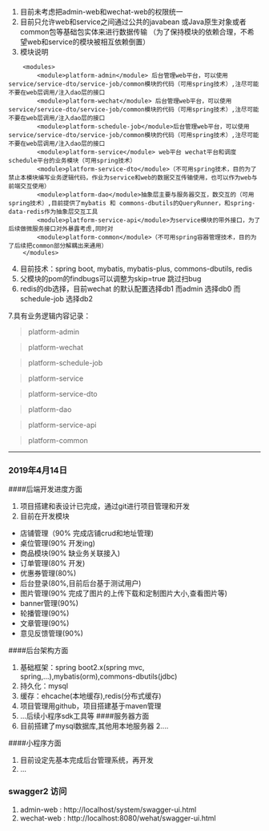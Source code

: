 1. 目前未考虑把admin-web和wechat-web的权限统一
2. 目前只允许web和service之间通过公共的javabean 或Java原生对象或者common包等基础包实体来进行数据传输
（为了保持模块的依赖合理，不希望web和service的模块被相互依赖倒置）
3. 模块说明
```
    <modules>
        <module>platform-admin</module> 后台管理web平台，可以使用service/service-dto/service-job/common模块的代码（可用spring技术）,注尽可能不要在web层调用/注入dao层的接口
        <module>platform-wechat</module> 后台管理web平台，可以使用service/service-dto/service-job/common模块的代码（可用spring技术）,注尽可能不要在web层调用/注入dao层的接口
        <module>platform-schedule-job</module>后台管理web平台，可以使用service/service-dto/service-job/common模块的代码（可用spring技术）,注尽可能不要在web层调用/注入dao层的接口
        <module>platform-service</module> web平台 wechat平台和调度schedule平台的业务模块（可用spring技术）
        <module>platform-service-dto</module>（不可用spring技术，目的为了禁止本模块编写业务逻辑代码，作业为service和web的数据交互传输使用，也可以作为web与前端交互使用） 
        <module>platform-dao</module>抽象层主要与服务器交互，数交互的（可用spring技术）,目前提供了mybatis 和 commons-dbutils的QueryRunner，和spring-data-redis作为抽象层交互工具
        <module>platform-service-api</module>为service模块的带外接口，为了后续做微服务接口对外暴露考虑,同时对
        <module>platform-common</module>（不可用spring容器管理技术，目的为了后续把common部分解耦出来通用）
    </modules>
 ```
4. 目前技术：spring boot, mybatis, mybatis-plus, commons-dbutils, redis
5. 父模块的pom的findbugs可以调整为skip=true 跳过扫bug
6. redis的db选择，目前wechat 的默认配置选择db1 而admin 选择db0 而schedule-job 选择db2

7.具有业务逻辑内容记录：
> platform-admin

> platform-wechat

> platform-schedule-job

> platform-service

> platform-service-dto

> platform-dao

> platform-service-api

> platform-common

***
### 2019年4月14日
####后端开发进度方面
1. 项目搭建和表设计已完成，通过git进行项目管理和开发
2. 目前在开发模块
 - 店铺管理（90% 完成店铺crud和地址管理)
 - 桌位管理(90% 开发ing)
 - 商品模块(90% 缺业务关联接入)
 - 订单管理(80% 开发)
 - 优惠券管理(80%)
 - 后台登录(80%,目前后台基于测试用户)
 - 图片管理(90% 完成了图片的上传下载和定制图片大小,查看图片等)
 - banner管理(90%)
 - 轮播管理(90%)
 - 文章管理(90%)
 - 意见反馈管理(90%)

####后台架构方面
1. 基础框架：spring boot2.x(spring mvc, spring,...),mybatis(orm),commons-dbutils(jdbc)
2. 持久化：mysql
3. 缓存：ehcache(本地缓存),redis(分布式缓存)
4. 项目管理用github，项目搭建基于maven管理
5. ...后续小程序sdk工具等
####服务器方面
1. 目前搭建了mysql数据库,其他用本地服务器
2....

####小程序方面
1. 目前设定先基本完成后台管理系统，再开发
2. ...

### swagger2 访问 
 1. admin-web : http://localhost/system/swagger-ui.html
 2. wechat-web : http://localhost:8080/wehat/swagger-ui.html